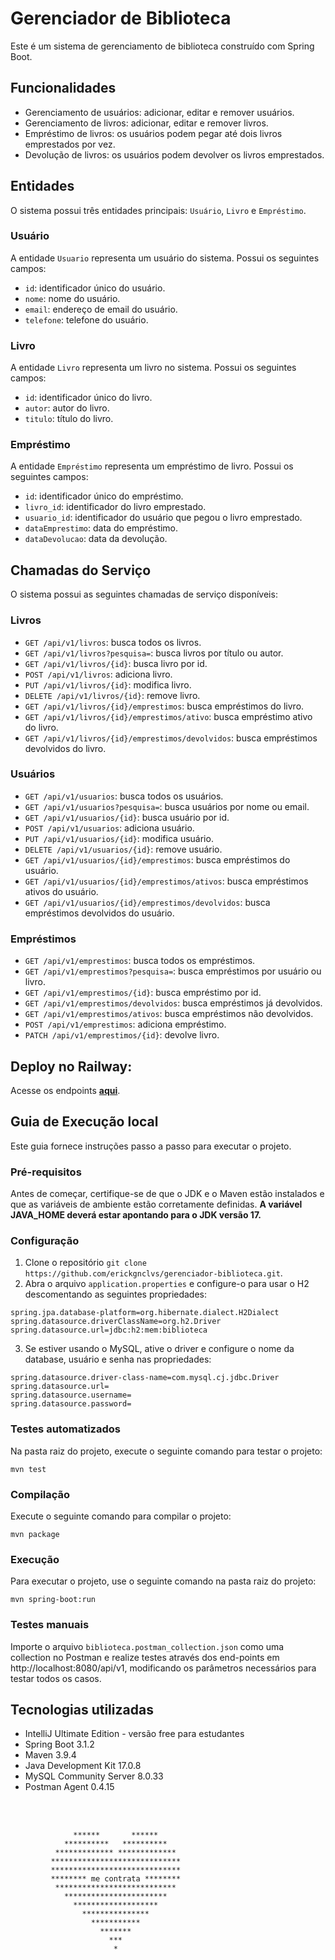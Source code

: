 # Gerenciador de Biblioteca

Este é um sistema de gerenciamento de biblioteca construído com Spring Boot.

## Funcionalidades

- Gerenciamento de usuários: adicionar, editar e remover usuários.
- Gerenciamento de livros: adicionar, editar e remover livros.
- Empréstimo de livros: os usuários podem pegar até dois livros emprestados por vez.
- Devolução de livros: os usuários podem devolver os livros emprestados.

## Entidades

O sistema possui três entidades principais: `Usuário`, `Livro` e `Empréstimo`.

### Usuário

A entidade `Usuario` representa um usuário do sistema. Possui os seguintes campos:
- `id`: identificador único do usuário.
- `nome`: nome do usuário.
- `email`: endereço de email do usuário.
- `telefone`: telefone do usuário.

### Livro

A entidade `Livro` representa um livro no sistema. Possui os seguintes campos:
- `id`: identificador único do livro.
- `autor`: autor do livro.
- `titulo`: título do livro.

### Empréstimo

A entidade `Empréstimo` representa um empréstimo de livro. Possui os seguintes campos:
- `id`: identificador único do empréstimo.
- `livro_id`: identificador do livro emprestado.
- `usuario_id`: identificador do usuário que pegou o livro emprestado.
- `dataEmprestimo`: data do empréstimo.
- `dataDevolucao`: data da devolução.

## Chamadas do Serviço

O sistema possui as seguintes chamadas de serviço disponíveis:

### Livros
- `GET /api/v1/livros`: busca todos os livros.
- `GET /api/v1/livros?pesquisa=`: busca livros por título ou autor.
- `GET /api/v1/livros/{id}`: busca livro por id.
- `POST /api/v1/livros`: adiciona livro.
- `PUT /api/v1/livros/{id}`: modifica livro.
- `DELETE /api/v1/livros/{id}`: remove livro.
- `GET /api/v1/livros/{id}/emprestimos`: busca empréstimos do livro.
- `GET /api/v1/livros/{id}/emprestimos/ativo`: busca empréstimo ativo do livro.
- `GET /api/v1/livros/{id}/emprestimos/devolvidos`: busca empréstimos devolvidos do livro.

### Usuários
- `GET /api/v1/usuarios`: busca todos os usuários.
- `GET /api/v1/usuarios?pesquisa=`: busca usuários por nome ou email.
- `GET /api/v1/usuarios/{id}`: busca usuário por id.
- `POST /api/v1/usuarios`: adiciona usuário.
- `PUT /api/v1/usuarios/{id}`: modifica usuário.
- `DELETE /api/v1/usuarios/{id}`: remove usuário.
- `GET /api/v1/usuarios/{id}/emprestimos`: busca empréstimos do usuário.
- `GET /api/v1/usuarios/{id}/emprestimos/ativos`: busca empréstimos ativos do usuário.
- `GET /api/v1/usuarios/{id}/emprestimos/devolvidos`: busca empréstimos devolvidos do usuário.

### Empréstimos
- `GET /api/v1/emprestimos`: busca todos os empréstimos.
- `GET /api/v1/emprestimos?pesquisa=`: busca empréstimos por usuário ou livro.
- `GET /api/v1/emprestimos/{id}`: busca empréstimo por id.
- `GET /api/v1/emprestimos/devolvidos`: busca empréstimos já devolvidos.
- `GET /api/v1/emprestimos/ativos`: busca empréstimos não devolvidos.
- `POST /api/v1/emprestimos`: adiciona empréstimo.
- `PATCH /api/v1/emprestimos/{id}`: devolve livro.

## Deploy no Railway:

Acesse os endpoints **[aqui](http://gerenciador-biblioteca-production.up.railway.app/api/v1/)**. 


## Guia de Execução local

Este guia fornece instruções passo a passo para executar o projeto.


### Pré-requisitos

Antes de começar, certifique-se de que o JDK e o Maven estão instalados e que as variáveis de ambiente estão corretamente definidas.
<strong>A variável JAVA_HOME deverá estar apontando para o JDK versão 17.</strong>

### Configuração

1. Clone o repositório `git clone https://github.com/erickgnclvs/gerenciador-biblioteca.git`.
2. Abra o arquivo `application.properties` e configure-o para usar o H2 descomentando as seguintes propriedades:
```properties
spring.jpa.database-platform=org.hibernate.dialect.H2Dialect
spring.datasource.driverClassName=org.h2.Driver
spring.datasource.url=jdbc:h2:mem:biblioteca
```
3. Se estiver usando o MySQL, ative o driver e configure o nome da database, usuário e senha nas propriedades:
```properties
spring.datasource.driver-class-name=com.mysql.cj.jdbc.Driver
spring.datasource.url=
spring.datasource.username=
spring.datasource.password=
```

### Testes automatizados

Na pasta raiz do projeto, execute o seguinte comando para testar o projeto:

```
mvn test
```

### Compilação

Execute o seguinte comando para compilar o projeto:

```
mvn package
```

### Execução

Para executar o projeto, use o seguinte comando na pasta raiz do projeto:

```
mvn spring-boot:run
```

### Testes manuais

Importe o arquivo `biblioteca.postman_collection.json` como uma collection no Postman e realize testes através dos end-points em http://localhost:8080/api/v1, modificando os parâmetros necessários para testar todos os casos.

## Tecnologias utilizadas

- IntelliJ Ultimate Edition - versão free para estudantes
- Spring Boot 3.1.2
- Maven 3.9.4
- Java Development Kit 17.0.8
- MySQL Community Server 8.0.33
- Postman Agent 0.4.15

<br><br>

````
              ******       ******
            **********   **********
          ************* *************
         *****************************
         *****************************
         ******** me contrata ********
          ***************************
            ***********************
              *******************
                ***************
                  ***********
                    *******
                      ***
                       *
